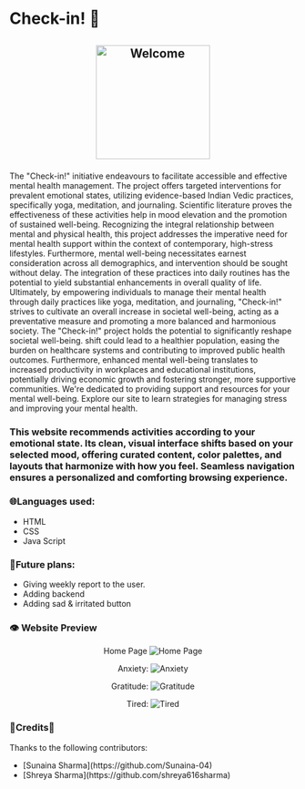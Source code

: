# Check-in! 🤗
<!-- ![Woman saying hi](https://img.freepik.com/premium-vector/friendly-woman-waving-yellow-blouse_948150-10224.jpg?w=826) -->

<h2>
<p align="center">
  <img src="https://img.freepik.com/free-vector/welcome-concept-illustration_114360-27447.jpg?uid=R189006321&ga=GA1.1.827632982.1730999360&semt=ais_hybrid" alt="Welcome" width="200" height="200"></h2>
</p>
            
 <p> The "Check-in!" initiative endeavours to facilitate accessible and effective mental health management. The 
project offers targeted interventions for prevalent emotional states, utilizing evidence-based Indian Vedic practices, 
specifically yoga, meditation, and journaling. Scientific literature proves the effectiveness of these activities help  in mood 
elevation and the promotion of sustained well-being. Recognizing the integral relationship between mental and physical 
health, this project addresses the imperative need for mental health support within the context of contemporary, high-stress 
lifestyles. Furthermore, mental well-being necessitates earnest consideration across all demographics, and intervention 
should be sought without delay. The integration of these practices into daily routines has the potential to yield substantial 
enhancements in overall quality of life. Ultimately, by empowering individuals to manage their mental health through daily 
practices like yoga, meditation, and journaling, "Check-in!" strives to cultivate an overall increase in societal well-being, 
acting as a preventative measure and promoting a more balanced and harmonious society.
The "Check-in!" project holds the potential to significantly reshape societal well-being. shift could 
lead to a healthier population, easing the burden on healthcare systems and contributing to improved public health outcomes. 
Furthermore, enhanced mental well-being translates to increased productivity in workplaces and educational institutions, 
potentially driving economic growth and fostering stronger, more supportive communities. 
We're dedicated to providing support and resources for your mental well-being. Explore our site to learn strategies for managing stress and improving your mental health.</p>
<h3>This website recommends activities according to your emotional state. Its clean, visual interface shifts based on your selected mood, offering curated content, color palettes, and layouts that harmonize with how you feel. Seamless navigation ensures a personalized and comforting browsing experience.</h3>
<h3>🌐Languages used:</h3>
<ul>
  <li>HTML</li>
  <li>CSS</li>
  <li>Java Script</li>
</ul>
<h3>🎯Future plans:</h3>
<ul>
  <li>Giving weekly report to the user.</li>
            <li> Adding backend </li>
  <li>Adding sad & irritated button</li>
</ul>
<h3>👁️ Website Preview </h3>

<p align="center">
            Home Page
  <img src="https://github.com/user-attachments/assets/2bc233ad-ad1a-4a22-b8c8-14fe4f5787b7" alt="Home Page" >
</p>
 <p align="center">
             Anxiety:
  <img src="https://github.com/user-attachments/assets/44aa7cc9-92f3-486d-8ac3-63ea8b7449e6" alt="Anxiety" >
</p><p align="center">
            Gratitude:
  <img src="https://github.com/user-attachments/assets/6f106a30-ed22-460c-987c-0fe7e4511ede" alt="Gratitude" >
</p>
</p><p align="center">
            Tired:
  <img src="https://github.com/user-attachments/assets/8f4199a2-e77b-43ff-9781-9f365e288c3d" alt="Tired" >
</p>
<p></p><h3>
🌟Credits🌟</h3>
Thanks to the following contributors:
<ul>
<li> [Sunaina Sharma](https://github.com/Sunaina-04)</li>
<li> [Shreya Sharma](https://github.com/shreya616sharma)</li>
</ul></p>
